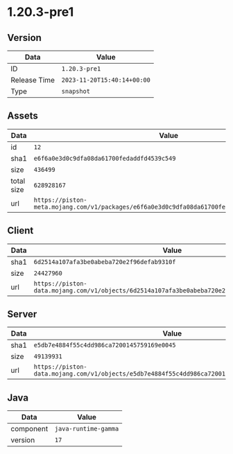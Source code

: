 # 1.20.3-pre1

## Version

|**Data**        | **Value**                 |
|----------------|-------------------------|
| ID   | ```1.20.3-pre1```   |
| Release Time   | ```2023-11-20T15:40:14+00:00```   |
| Type   | ```snapshot```   |

## Assets

|**Data**        | **Value**                 |
|----------------|-------------------------|
| id   | ```12```   |
| sha1   | ```e6f6a0e3d0c9dfa08da61700fedaddfd4539c549```   |
| size   | ```436499```   |
| total size  | ```628928167```  |
| url       | ```https://piston-meta.mojang.com/v1/packages/e6f6a0e3d0c9dfa08da61700fedaddfd4539c549/12.json``` |

## Client

|**Data**        | **Value**                 |
|----------------|-------------------------|
| sha1   | ```6d2514a107afa3be0abeba720e2f96defab9310f```   |
| size   | ```24427960```   |
| url       | ```https://piston-data.mojang.com/v1/objects/6d2514a107afa3be0abeba720e2f96defab9310f/client.jar``` |

## Server

|**Data**        | **Value**                 |
|----------------|-------------------------|
| sha1   | ```e5db7e4884f55c4dd986ca7200145759169e0045```   |
| size   | ```49139931```   |
| url       | ```https://piston-data.mojang.com/v1/objects/e5db7e4884f55c4dd986ca7200145759169e0045/server.jar``` |

## Java

|**Data**        | **Value**                 |
|----------------|-------------------------|
| component   | ```java-runtime-gamma```   |
| version   | ```17```   |